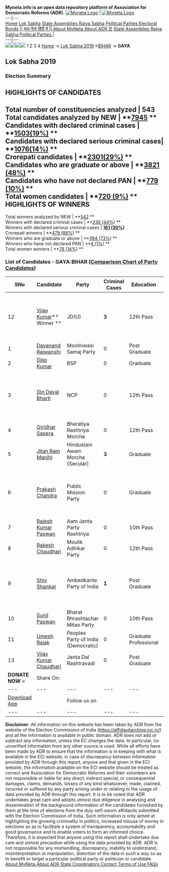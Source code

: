 **Myneta.info is an open data repository platform of Association for Democratic Reforms (ADR).**
[![Myneta Logo](https://www.myneta.info/lib/img/myneta-logo.png)](https://www.myneta.info/) | [![Myneta Logo](https://www.myneta.info/lib/img/adr-logo.png)](https://adrindia.org)  
---|---  
[Home](https://www.myneta.info/) [Lok Sabha](https://www.myneta.info/#ls "Lok Sabha") [ State Assemblies ](https://www.myneta.info/#sa "State Assemblies") [Rajya Sabha](https://www.myneta.info/#rs "Rajya Sabha") [Political Parties ](https://www.myneta.info/party "Political Parties") [ Electoral Bonds ](https://www.myneta.info/electoral_bonds "Electoral Bonds") [ || माय नेता हिंदी में || ](https://translate.google.co.in/translate?prev=hp&hl=en&js=y&u=www.myneta.info&sl=en&tl=hi&history_state0=) [ About MyNeta ](https://adrindia.org/content/about-myneta) [ About ADR ](https://adrindia.org/about-adr/who-we-are) [☰](javascript:void\(0\))
[ State Assemblies ](https://www.myneta.info/#sa "State Assemblies") [ Rajya Sabha ](https://www.myneta.info/#rs "Rajya Sabha") [ Political Parties ](https://www.myneta.info/party "Political Parties")
|   
---|---  
![](https://www.myneta.info/lib/img/banner/banner-1.png)![](https://www.myneta.info/lib/img/banner/banner-2.png)![](https://www.myneta.info/lib/img/banner/banner-3.png)![](https://www.myneta.info/lib/img/banner/banner-4.png)
1  2  3  4 
[Home](https://www.myneta.info/) → [Lok Sabha 2019](https://www.myneta.info/LokSabha2019/)→[BIHAR](https://www.myneta.info/LokSabha2019/index.php?action=show_constituencies&state_id=37) → **GAYA**
### 
## Lok Sabha 2019
###  Election Summary 
HIGHLIGHTS OF CANDIDATES  
---  
Total number of constituencies analyzed |  543   
Total candidates analyzed by NEW | **[7945](https://www.myneta.info/LokSabha2019/index.php?action=summary&subAction=candidates_analyzed&sort=candidate#summary) **  
Candidates with declared criminal cases | **[1503(19%)](https://www.myneta.info/LokSabha2019/index.php?action=summary&subAction=crime&sort=candidate#summary) **  
Candidates with declared serious criminal cases| **[1076(14%)](https://www.myneta.info/LokSabha2019/index.php?action=summary&subAction=serious_crime&sort=candidate#summary) **  
Crorepati candidates | **[2301(29%)](https://www.myneta.info/LokSabha2019/index.php?action=summary&subAction=crorepati&sort=candidate#summary) **  
Candidates who are graduate or above | **[3821 (48%)](https://www.myneta.info/LokSabha2019/index.php?action=summary&subAction=education&sort=candidate#summary) **  
Candidates who have not declared PAN | **[779 (10%)](https://www.myneta.info/LokSabha2019/index.php?action=summary&subAction=without_pan&sort=candidate#summary) **  
Total women candidates | **[720 (9%)](https://www.myneta.info/LokSabha2019/index.php?action=summary&subAction=women_candidate&sort=candidate#summary) **  
HIGHLIGHTS OF WINNERS  
---  
Total winners analyzed by NEW | **[542](https://www.myneta.info/LokSabha2019/index.php?action=summary&subAction=winner_analyzed&sort=candidate#summary) **  
Winners with declared criminal cases | **[236 (44%)](https://www.myneta.info/LokSabha2019/index.php?action=summary&subAction=winner_crime&sort=candidate#summary) **  
Winners with declared serious criminal cases | **[161 (30%)](https://www.myneta.info/LokSabha2019/index.php?action=summary&subAction=winner_serious_crime&sort=candidate#summary)**  
Crorepati winners | **[479 (88%)](https://www.myneta.info/LokSabha2019/index.php?action=summary&subAction=winner_crorepati&sort=candidate#summary) **  
Winners who are graduate or above | **[394 (73%)](https://www.myneta.info/LokSabha2019/index.php?action=summary&subAction=winner_education&sort=candidate#summary) **  
Winners who have not declared PAN | **[4 (1%)](https://www.myneta.info/LokSabha2019/index.php?action=summary&subAction=winner_without_pan&sort=candidate#summary) **  
Total women winners | **[78 (14%)](https://www.myneta.info/LokSabha2019/index.php?action=summary&subAction=winner_women&sort=candidate#summary) **  
### List of Candidates - GAYA:BIHAR ([Comparison Chart of Party Candidates](https://www.myneta.info/LokSabha2019/comparisonchart.php?constituency_id=477))
SNo | Candidate| Party| Criminal Cases| Education| Age| Total Assets| Liabilities  
---|---|---|---|---|---|---|---  
12  | [Vijay Kumar](https://www.myneta.info/LokSabha2019/candidate.php?candidate_id=5607)** Winner ** | JD(U) | **3** | 12th Pass| 55 | ![](https://myneta.info/image_v2.php?myneta_folder=LokSabha2019&candidate_id=5607&col=ta) | ![](https://myneta.info/image_v2.php?myneta_folder=LokSabha2019&candidate_id=5607&col=lia)  
1  | [Dayanand Rajwanshi](https://www.myneta.info/LokSabha2019/candidate.php?candidate_id=5608) | Moolniwasi Samaj Party | 0 | Post Graduate| 27 | Rs 4,14,000 ~ 4 Lacs+ | Rs 0 ~   
2  | [Dilip Kumar](https://www.myneta.info/LokSabha2019/candidate.php?candidate_id=5605) | BSP | 0 | Graduate| 48 | Rs 18,22,000 ~ 18 Lacs+ | Rs 1,66,454 ~ 1 Lacs+  
3  | [Din Dayal Bharti](https://www.myneta.info/LokSabha2019/candidate.php?candidate_id=5613) | NCP | 0 | 12th Pass| 47 | ![](https://myneta.info/image_v2.php?myneta_folder=LokSabha2019&candidate_id=5613&col=ta) | ![](https://myneta.info/image_v2.php?myneta_folder=LokSabha2019&candidate_id=5613&col=lia)  
4  | [Giridhar Sapera](https://www.myneta.info/LokSabha2019/candidate.php?candidate_id=5615) | Bharatiya Rashtriya Morcha | 0 | 12th Pass| 38 | Rs 6,02,000 ~ 6 Lacs+ | Rs 0 ~   
5  | [Jitan Ram Manjhi](https://www.myneta.info/LokSabha2019/candidate.php?candidate_id=5604) | Hindustani Awam Morcha (Secular) | **3** | Graduate| 73 | Rs 35,94,156 ~ 35 Lacs+ | Rs 61,622 ~ 61 Thou+  
6  | [Prakash Chandra](https://www.myneta.info/LokSabha2019/candidate.php?candidate_id=5612) | Public Mission Party | 0 | Graduate| 53 | ![](https://myneta.info/image_v2.php?myneta_folder=LokSabha2019&candidate_id=5612&col=ta) | ![](https://myneta.info/image_v2.php?myneta_folder=LokSabha2019&candidate_id=5612&col=lia)  
7  | [Rajesh Kumar Paswan](https://www.myneta.info/LokSabha2019/candidate.php?candidate_id=5614) | Aam Janta Party Rashtriya | 0 | 10th Pass| 38 | Rs 9,86,000 ~ 9 Lacs+ | Rs 5,00,000 ~ 5 Lacs+  
8  | [Rakesh Chaudhari](https://www.myneta.info/LokSabha2019/candidate.php?candidate_id=5610) | Moulik Adhikar Party | 0 | 12th Pass| 46 | Rs 35,34,000 ~ 35 Lacs+ | Rs 2,18,000 ~ 2 Lacs+  
9  | [Shiv Shankar](https://www.myneta.info/LokSabha2019/candidate.php?candidate_id=5609) | Ambedkarite Party of India | **1** | Post Graduate| 61 | ![](https://myneta.info/image_v2.php?myneta_folder=LokSabha2019&candidate_id=5609&col=ta) | ![](https://myneta.info/image_v2.php?myneta_folder=LokSabha2019&candidate_id=5609&col=lia)  
10  | [Sunil Paswan](https://www.myneta.info/LokSabha2019/candidate.php?candidate_id=5611) | Bharat Bhrashtachar Mitao Party | 0 | 10th Pass| 52 | Rs 16,94,622 ~ 16 Lacs+ | Rs 0 ~   
11  | [Umesh Rajak](https://www.myneta.info/LokSabha2019/candidate.php?candidate_id=4691) | Peoples Party of India (Democratic) | 0 | Graduate Professional| 49 | Rs 1,35,315 ~ 1 Lacs+ | Rs 0 ~   
13  | [Vijay Kumar Chaudhari](https://www.myneta.info/LokSabha2019/candidate.php?candidate_id=5606) | Janta Dal Rashtravadi | 0 | Post Graduate| 49 | Rs 45,45,813 ~ 45 Lacs+ | Rs 5,59,100 ~ 5 Lacs+  
|  **DONATE NOW** × |  Share On:  | [](https://api.whatsapp.com/send?text=https%3A%2F%2Fmyneta.info%2Fpunjab2022%2Findex.php%3Faction%3Dshow_constituencies%26state_id%3D19) | [](https://www.facebook.com/sharer/sharer.php?u=https%3A%2F%2Fmyneta.info%2Fpunjab2022%2Findex.php%3Faction%3Dshow_constituencies%26state_id%3D19) | [](https://twitter.com/share?url=https%3A%2F%2Fmyneta.info%2Fpunjab2022%2Findex.php%3Faction%3Dshow_constituencies%26state_id%3D19)  
---|---|---|---|---  
| [ Download App ](https://play.google.com/store/apps/details?id=com.webrosoft.myneta1&pcampaignid=pcampaignidMKT-Other-global-all-co-prtnr-py-PartBadge-Mar2515-1) | [](https://play.google.com/store/apps/details?id=com.webrosoft.myneta1&pcampaignid=pcampaignidMKT-Other-global-all-co-prtnr-py-PartBadge-Mar2515-1) |  Follow us on  | [](https://www.facebook.com/adrindia.org/) | [](https://twitter.com/adrspeaks) | [](https://groups.google.com/g/national-election-watch?hl=en&pli=1) | [](https://www.instagram.com/adrspeaks/) | [](https://www.youtube.com/user/adrspeaks) | [](https://sharechat.com/profile/adrspeaks)  
---|---|---|---|---|---|---|---|---  
**Disclaimer:** All information on this website has been taken by ADR from the website of the Election Commission of India (https://affidavitarchive.nic.in/) and all the information is available in public domain. ADR does not add or subtract any information, unless the EC changes the data. In particular, no unverified information from any other source is used. While all efforts have been made by ADR to ensure that the information is in keeping with what is available in the ECI website, in case of discrepancy between information provided by ADR through this report, anyone and that given in the ECI website, the information available on the ECI website should be treated as correct and Association for Democratic Reforms and their volunteers are not responsible or liable for any direct, indirect special, or consequential damages, claims, demands, losses of any kind whatsoever, made, claimed, incurred or suffered by any party arising under or relating to the usage of data provided by ADR through this report. It is to be noted that ADR undertakes great care and adopts utmost due diligence in analysing and dissemination of the background information of the candidates furnished by them at the time of elections from the duly self-sworn affidavits submitted with the Election Commission of India. Such information is only aimed at highlighting the growing criminality in politics, increased misuse of money in elections so as to facilitate a system of transparency, accountability and good governance and to enable voters to form an informed choice. Therefore, it is expected that anyone using this report shall undertake due care and utmost precaution while using the data provided by ADR. ADR is not responsible for any mishandling, discrepancy, inability to understand, misinterpretation or manipulation, distortion of the data in such a way so as to benefit or target a particular political party or politician or candidate. 
[ About MyNeta ](https://adrindia.org/content/about-myneta) [ About ADR ](https://adrindia.org/about-adr/who-we-are) [ State Coordinators ](https://adrindia.org/about-adr/state-coordinators) [ Contact ](https://adrindia.org/contact-us) [ Terms of Use ](https://adrindia.org/content/adr-terms-use) [ FAQs ](https://adrindia.org/content/faqs)
